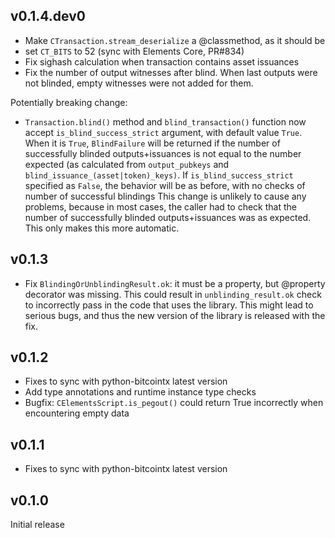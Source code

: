 ## v0.1.4.dev0

* Make `CTransaction.stream_deserialize` a @classmethod, as it should be
* set `CT_BITS` to 52 (sync with Elements Core, PR#834)
* Fix sighash calculation when transaction contains asset issuances
* Fix the number of output witnesses after blind. When last outputs
  were not blinded, empty witnesses were not added for them.

Potentially breaking change:

* `Transaction.blind()` method and `blind_transaction()` function now
  accept `is_blind_success_strict` argument, with default value `True`.
  When it is `True`, `BlindFailure` will be returned if the number of
  successfully blinded outputs+issuances is not equal to the number expected
  (as calculated from `output_pubkeys` and `blind_issuance_(asset|token)_keys)`.
  If `is_blind_success_strict` specified as `False`, the behavior will be as
  before, with no checks of number of successful blindings
  This change is unlikely to cause any problems, because in most cases, the
  caller had to check that the number of successfully blinded outputs+issuances
  was as expected. This only makes this more automatic.

## v0.1.3

* Fix `BlindingOrUnblindingResult.ok`: it must be a property, but @property
  decorator was missing. This could result in `unblinding_result.ok` check
  to incorrectly pass in the code that uses the library. This might lead
  to serious bugs, and thus the new version of the library is released with
  the fix.

## v0.1.2

* Fixes to sync with python-bitcointx latest version
* Add type annotations and runtime instance type checks
* Bugfix: `CElementsScript.is_pegout()` could return True incorrectly
  when encountering empty data

## v0.1.1

* Fixes to sync with python-bitcointx latest version

## v0.1.0

Initial release
